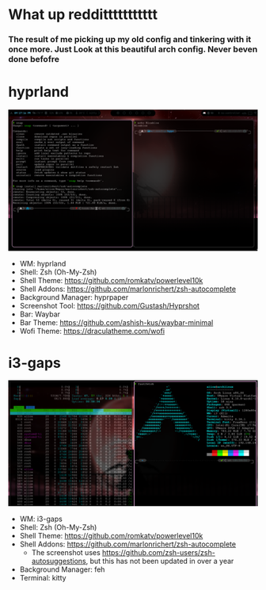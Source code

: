 # What up reddittttttttttt
### The result of me picking up my old config and tinkering with it once more. Just Look at this beautiful arch config. Never beven done befofre

# hyprland
<img src="https://github.com/aliceqt/arch-config/blob/main/preview/Weeelp.png?raw=true" width="600"><br>
- WM: hyprland
- Shell: Zsh (Oh-My-Zsh)
- Shell Theme: https://github.com/romkatv/powerlevel10k
- Shell Addons: https://github.com/marlonrichert/zsh-autocomplete
- Background Manager: hyprpaper
- Screenshot Tool: https://github.com/Gustash/Hyprshot
- Bar: Waybar
- Bar Theme: https://github.com/ashish-kus/waybar-minimal
- Wofi Theme: https://draculatheme.com/wofi
# i3-gaps
<img src="https://github.com/aliceqt/arch-config/blob/main/hyprland/Why%20arent%20you%20the%20smartest%20fellow.png?raw=true" width="600"><br>
- WM: i3-gaps
- Shell: Zsh (Oh-My-Zsh)
- Shell Theme: https://github.com/romkatv/powerlevel10k
- Shell Addons: https://github.com/marlonrichert/zsh-autocomplete
  - The screenshot uses https://github.com/zsh-users/zsh-autosuggestions, but this has not been updated in over a year
- Background Manager: feh
- Terminal: kitty
